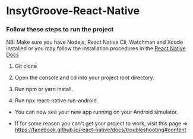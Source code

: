 # InsytGroove-React-Native

### Follow these steps to run the project

NB: Make sure you have Nodejs, React Native Cli, Watchman and Xcode installed or you may follow the installation procedures in the [React Native Docs](https://facebook.github.io/react-native/docs/getting-started)

1. Git clone

2. Open the console and cd into your project root directory.

3. Run npm or yarn install.

4. Run npx react-native run-android.

- You can now see your new app running on your Android simulator.

- If for some reason you can't get your project to work, visit this page => https://facebook.github.io/react-native/docs/troubleshooting#content
